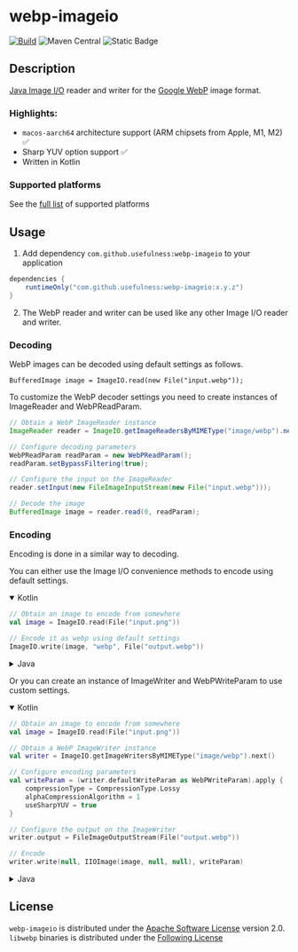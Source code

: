 # webp-imageio

[![Build](https://github.com/usefulness/webp-imageio/actions/workflows/after_merge.yml/badge.svg?branch=master)](https://github.com/usefulness/webp-imageio/actions/workflows/after_merge.yml)
![Maven Central](https://img.shields.io/maven-central/v/com.github.usefulness/webp-imageio)
![Static Badge](https://img.shields.io/badge/java-8-blue)

## Description

[Java Image I/O](https://docs.oracle.com/en/java/javase/20/docs/api/java.desktop/javax/imageio/package-summary.html) reader and writer for the
[Google WebP](https://developers.google.com/speed/webp/) image format.

### Highlights:
- `macos-aarch64` architecture support (ARM chipsets from Apple, M1, M2) ✅
- Sharp YUV option support ✅
- Written in Kotlin

### Supported platforms

See the [full list](https://github.com/usefulness/webp-imageio/tree/master/webp-imageio/src/main/resources/native) of supported platforms

## Usage

1. Add dependency `com.github.usefulness:webp-imageio` to your application
```groovy
dependencies {
    runtimeOnly("com.github.usefulness:webp-imageio:x.y.z")
}
```
2. The WebP reader and writer can be used like any other Image I/O reader and writer.

### Decoding

WebP images can be decoded using default settings as follows.

```
BufferedImage image = ImageIO.read(new File("input.webp"));
```

To customize the WebP decoder settings you need to create instances of ImageReader and WebPReadParam.

```java
// Obtain a WebP ImageReader instance
ImageReader reader = ImageIO.getImageReadersByMIMEType("image/webp").next();

// Configure decoding parameters
WebPReadParam readParam = new WebPReadParam();
readParam.setBypassFiltering(true);

// Configure the input on the ImageReader
reader.setInput(new FileImageInputStream(new File("input.webp")));

// Decode the image
BufferedImage image = reader.read(0, readParam);
```

### Encoding

Encoding is done in a similar way to decoding.

You can either use the Image I/O convenience methods to encode using default settings.

<details open>
<summary>Kotlin</summary>

```kotlin
// Obtain an image to encode from somewhere
val image = ImageIO.read(File("input.png"))

// Encode it as webp using default settings
ImageIO.write(image, "webp", File("output.webp"))
```
</details>

<details>
<summary>Java</summary>

```java
// Obtain an image to encode from somewhere
BufferedImage image = ImageIO.read(new File("input.png"));

// Encode it as webp using default settings
ImageIO.write(image, "webp", new File("output.webp"));
```
</details>

Or you can create an instance of ImageWriter and WebPWriteParam to use custom settings.

<details open>
<summary>Kotlin</summary>

```kotlin
// Obtain an image to encode from somewhere
val image = ImageIO.read(File("input.png"))

// Obtain a WebP ImageWriter instance
val writer = ImageIO.getImageWritersByMIMEType("image/webp").next()

// Configure encoding parameters
val writeParam = (writer.defaultWriteParam as WebPWriteParam).apply {
    compressionType = CompressionType.Lossy
    alphaCompressionAlgorithm = 1
    useSharpYUV = true
}

// Configure the output on the ImageWriter
writer.output = FileImageOutputStream(File("output.webp"))

// Encode
writer.write(null, IIOImage(image, null, null), writeParam)
```
</details>

<details>
<summary>Java</summary>

```java
// Obtain an image to encode from somewhere
BufferedImage image = ImageIO.read(new File("input.png"));

// Obtain a WebP ImageWriter instance
ImageWriter writer = ImageIO.getImageWritersByMIMEType("image/webp").next();

// Configure encoding parameters
WebPWriteParam writeParam = ((WebPWriteParam) writer.getDefaultWriteParam());
writeParam.setCompressionType(CompressionType.Lossy);
writeParam.setAlphaCompressionAlgorithm(3);
writeParam.setUseSharpYUV(true);

// Configure the output on the ImageWriter
writer.setOutput(new FileImageOutputStream(new File("output.webp")));

// Encode
writer.write(null, new IIOImage(image, null, null), writeParam);
```
</details>

## License

`webp-imageio` is distributed under the [Apache Software License](https://www.apache.org/licenses/LICENSE-2.0) version
2.0.  
`libwebp` binaries is distributed under the [Following License](https://chromium.googlesource.com/webm/libwebp/+/refs/tags/v1.3.0/COPYING)
